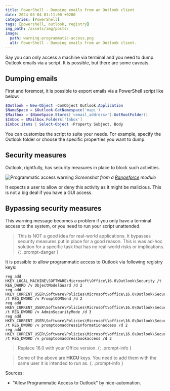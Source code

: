 ```yaml
---
title: PowerShell - Dumping emails from an Outlook client
date: 2024-03-04 01:11:00 +0200
categories: [PowerShell]
tags: [powershell, outlook, registry]
img_path: /assets/img/posts/
image:
  path: warning-programmatic-access.png
  alt: PowerShell - Dumping emails from an Outlook client.
---
```


Say you can only access a machine via terminal and you need to dump Outlook emails via a script. It is possible, but there are some caveats.

## Dumping emails
First and foremost, it is possible to export emails via a PowerShell script like below: 
```powershell
$Outlook = New-Object -ComObject Outlook.Application
$NameSpace = $Outlook.GetNamespace('mapi')
$Mailbox = $NameSpace.Stores['<email_address>'].GetRootFolder()
$Inbox = $Mailbox.Folders['Inbox']
$Inbox.items | Select-Object -Property Subject, Body
```
You can customize the script to suite your needs. For example, specify the Outlook folder or choose the specific properties you want to dump.

## Security measures
Outlook, rightfully, has security measures in place to block such activities.

![Programmatic access warning](warning-programmatic-access.png)
_Screenshot from a [Rangeforce](https://www.rangeforce.com) module_

It expects a user to allow or deny this activity as it might be malicious. This is not a big deal if you have a GUI access.

## Bypassing security measures
This warning message becomes a problem if you only have a terminal access to the system, or you need to run your script unattended.

> This is NOT a good idea for real-world applications. It bypasses security measures put in place for a good reason. This is was ad-hoc solution for a specific task that has no real-world risks or implications.
{: .prompt-danger }

It is possible to allow programmatic access to Outlook via following registry keys:
```terminal
reg add HKEY_LOCAL_MACHINE\SOFTWARE\Microsoft\Office\16.0\Outlook\Security /t REG_DWORD /v ObjectModelGuard /d 2
reg add HKEY_CURRENT_USER\Software\Policies\Microsoft\office\16.0\Outlook\Security /t REG_DWORD /v PromptOOMSend /d 2
reg add HKEY_CURRENT_USER\Software\Policies\Microsoft\office\16.0\Outlook\Security /t REG_DWORD /v AdminSecurityMode /d 3
reg add HKEY_CURRENT_USER\Software\Policies\Microsoft\office\16.0\Outlook\Security /t REG_DWORD /v promptoomaddressinformationaccess /d 2
reg add HKEY_CURRENT_USER\Software\Policies\Microsoft\office\16.0\Outlook\Security /t REG_DWORD /v promptoomaddressbookaccess /d 2
```
> Replace 16.0 with your Office version.
{: .prompt-info }

> Some of the above are **HKCU** keys. You need to add them with the same user it is intended to run as.
{: .prompt-info }

Sources:
* "Allow Programmatic Access to Outlook" by nice-automation.
